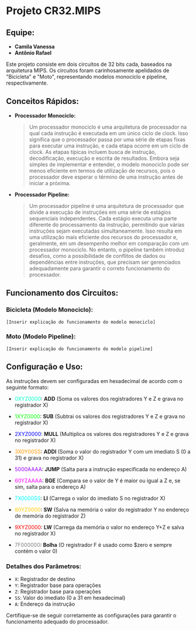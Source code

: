 # Projeto CR32.MIPS

## Equipe:
- **Camila Vanessa**
- **Antônio Rafael**

Este projeto consiste em dois circuitos de 32 bits cada, baseados na arquitetura MIPS. Os circuitos foram carinhosamente apelidados de "Bicicleta" e "Moto", representando modelos monociclo e pipeline, respectivamente.

## Conceitos Rápidos:

- **Processador Monociclo:** 
    > Um processador monociclo é uma arquitetura de processador na qual cada instrução é executada em um único ciclo de clock. Isso significa que o processador passa por uma série de etapas fixas para executar uma instrução, e cada etapa ocorre em um ciclo de clock. As etapas típicas incluem busca de instrução, decodificação, execução e escrita de resultados. Embora seja simples de implementar e entender, o modelo monociclo pode ser menos eficiente em termos de utilização de recursos, pois o processador deve esperar o término de uma instrução antes de iniciar a próxima.

- **Processador Pipeline:** 
    > Um processador pipeline é uma arquitetura de processador que divide a execução de instruções em uma série de estágios sequenciais independentes. Cada estágio executa uma parte diferente do processamento da instrução, permitindo que várias instruções sejam executadas simultaneamente. Isso resulta em uma utilização mais eficiente dos recursos do processador e, geralmente, em um desempenho melhor em comparação com um processador monociclo. No entanto, o pipeline também introduz desafios, como a possibilidade de conflitos de dados ou dependências entre instruções, que precisam ser gerenciados adequadamente para garantir o correto funcionamento do processador.

## Funcionamento dos Circuitos:

### Bicicleta (Modelo Monociclo):
    [Inserir explicação do funcionamento do modelo monociclo]

### Moto (Modelo Pipeline):
    [Inserir explicação do funcionamento do modelo pipeline]

## Configuração e Uso:
As instruções devem ser configuradas em hexadecimal de acordo com o seguinte formato:

- <font color="#00ffcc">0XYZ0000</font>: **ADD** (Soma os valores dos registradores Y e Z e grava no registrador X)
- <font color="#00ff00">1XYZ0000</font>: **SUB** (Subtrai os valores dos registradores Y e Z e grava no registrador X)
- <font color="#0000ff">2XYZ0000</font>: **MULL** (Multiplica os valores dos registradores Y e Z e grava no registrador X)
- <font color="#ff9900">3X0Y00SS</font>: **ADDI** (Soma o valor do registrador Y com um imediato S (0 a 31) e grava no registrador X)
- <font color="#9900ff">5000AAAA</font>: **JUMP** (Salta para a instrução especificada no endereço A)
- <font color="#ff00ff">60YZAAAA</font>: **BGE** (Compara se o valor de Y é maior ou igual a Z e, se sim, salta para o endereço A)
- <font color="#00ffff">7X0000SS</font>: **LI** (Carrega o valor do imediato S no registrador X)
- <font color="#ffcc00">80YZ0000</font>: **SW** (Salva na memória o valor do registrador Y no endereço de memória do registrador Z)
- <font color="#ff0000">9XYZ0000</font>: **LW** (Carrega da memória o valor no endereço Y+Z e salva no registrador X)

- <font color="gray">7F000000</font>: **Bolha** (O registrador F é usado como $zero e sempre contém o valor 0)

### Detalhes dos Parâmetros:
- `X`: Registrador de destino
- `Y`: Registrador base para operações
- `Z`: Registrador base para operações
- `SS`: Valor do imediato (0 a 31 em hexadecimal)
- `A`: Endereço da instrução

Certifique-se de seguir corretamente as configurações para garantir o funcionamento adequado do processador.

